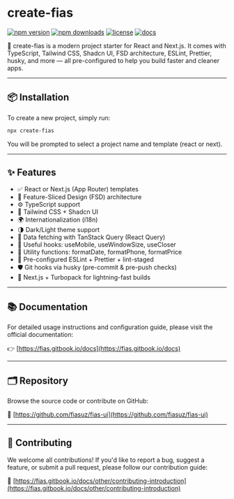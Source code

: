 # create-fias

[![npm version](https://img.shields.io/npm/v/create-fias?color=%2300b894&style=flat-square)](https://www.npmjs.com/package/create-fias)
[![npm downloads](https://img.shields.io/npm/dt/create-fias?style=flat-square)](https://www.npmjs.com/package/create-fias)
[![license](https://img.shields.io/npm/l/create-fias?style=flat-square)](https://github.com/fiasuz/fias-ui/blob/main/LICENSE)
[![docs](https://img.shields.io/badge/docs-available-brightgreen?style=flat-square)](https://fias.gitbook.io/docs)

🚀 create-fias is a modern project starter for React and Next.js. It comes with TypeScript, Tailwind CSS, Shadcn UI, FSD architecture, ESLint, Prettier, husky, and more — all pre-configured to help you build faster and cleaner apps.

---

## 📦 Installation

To create a new project, simply run:

```bash
npx create-fias
````

You will be prompted to select a project name and template (react or next).

---

## ✨ Features

* ✅ React or Next.js (App Router) templates
* 🧱 Feature-Sliced Design (FSD) architecture
* ⚙️ TypeScript support
* 🎨 Tailwind CSS + Shadcn UI
* 🌍 Internationalization (i18n)
* 🌗 Dark/Light theme support
* 🔄 Data fetching with TanStack Query (React Query)
* 🧰 Useful hooks: useMobile, useWindowSize, useCloser
* 🧪 Utility functions: formatDate, formatPhone, formatPrice
* 🧹 Pre-configured ESLint + Prettier + lint-staged
* 🛡️ Git hooks via husky (pre-commit & pre-push checks)
* 🚀 Next.js + Turbopack for lightning-fast builds

---

## 📚 Documentation

For detailed usage instructions and configuration guide, please visit the official documentation:

👉 [https://fias.gitbook.io/docs](https://fias.gitbook.io/docs)

---

## 🗂️ Repository

Browse the source code or contribute on GitHub:

🔗 [https://github.com/fiasuz/fias-ui](https://github.com/fiasuz/fias-ui)

---

## 🤝 Contributing

We welcome all contributions! If you'd like to report a bug, suggest a feature, or submit a pull request, please follow our contribution guide:

📄 [https://fias.gitbook.io/docs/other/contributing-introduction](https://fias.gitbook.io/docs/other/contributing-introduction)